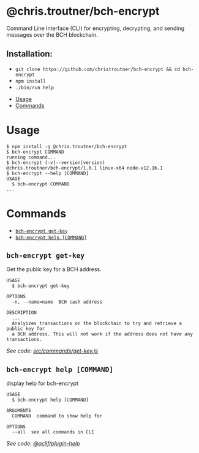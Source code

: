 @chris.troutner/bch-encrypt
=======================

Command Line Interface (CLI) for encrypting, decrypting, and sending messages
over the BCH blockchain.

## Installation:
- `git clone https://github.com/christroutner/bch-encrypt && cd bch-encrypt`
- `npm install`
- `./bin/run help`

<!-- toc -->
* [Usage](#usage)
* [Commands](#commands)
<!-- tocstop -->
# Usage
<!-- usage -->
```sh-session
$ npm install -g @chris.troutner/bch-encrypt
$ bch-encrypt COMMAND
running command...
$ bch-encrypt (-v|--version|version)
@chris.troutner/bch-encrypt/1.0.1 linux-x64 node-v12.16.1
$ bch-encrypt --help [COMMAND]
USAGE
  $ bch-encrypt COMMAND
...
```
<!-- usagestop -->
# Commands
<!-- commands -->
* [`bch-encrypt get-key`](#bch-encrypt-get-key)
* [`bch-encrypt help [COMMAND]`](#bch-encrypt-help-command)

## `bch-encrypt get-key`

Get the public key for a BCH address.

```
USAGE
  $ bch-encrypt get-key

OPTIONS
  -n, --name=name  BCH cash address

DESCRIPTION
  ...
  Analyizes transactions on the blockchain to try and retrieve a public key for
  a BCH address. This will not work if the address does not have any transactions.
```

_See code: [src/commands/get-key.js](https://github.com/christroutner/bch-encrypt/blob/v1.0.1/src/commands/get-key.js)_

## `bch-encrypt help [COMMAND]`

display help for bch-encrypt

```
USAGE
  $ bch-encrypt help [COMMAND]

ARGUMENTS
  COMMAND  command to show help for

OPTIONS
  --all  see all commands in CLI
```

_See code: [@oclif/plugin-help](https://github.com/oclif/plugin-help/blob/v2.2.3/src/commands/help.ts)_
<!-- commandsstop -->
